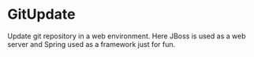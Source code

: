 # GitUpdate
Update git repository in a web environment. Here JBoss is used as a web server and Spring used as a framework just for fun.
